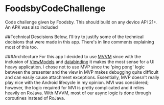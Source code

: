 # FoodsbyCodeChallenge
Code challenge given by Foodsby. This should build on any device API 21+. An APK was also included 

##Technical Descisions
Below, I'll try to justify some of the technical decisions that were made in this app. There's in line comments explaining most of this too.

###Architecture 
For this app I decided to use [MVVM](https://en.wikipedia.org/wiki/Model%E2%80%93view%E2%80%93viewmodel) since with the inclusion of [ViewModels](https://developer.android.com/topic/libraries/architecture/viewmodel) and [databinding](https://developer.android.com/topic/libraries/data-binding/) it makes the most sense for a UI heavy application. I chose not to use MVP since the 'ping pong' logic between the presenter and the view in MVP makes debugging quite difficult and can easily cause attachment exceptions. Essentially, MVP doesn't really play nice with the Android lifecycle in my opinion. MVI was considered; however, the logic required for MVI is pretty complicated and it relies heavily on RxJava. With MVVM, most of our async logic is done through coroutines instead of RxJava. 
